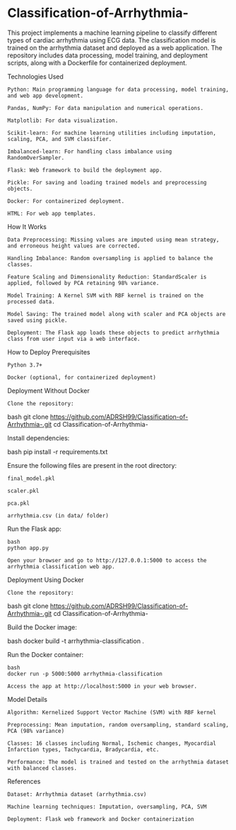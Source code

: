 # Classification-of-Arrhythmia-

This project implements a machine learning pipeline to classify different types of cardiac arrhythmia using ECG data. The classification model is trained on the arrhythmia dataset and deployed as a web application. The repository includes data processing, model training, and deployment scripts, along with a Dockerfile for containerized deployment.

Technologies Used

    Python: Main programming language for data processing, model training, and web app development.

    Pandas, NumPy: For data manipulation and numerical operations.

    Matplotlib: For data visualization.

    Scikit-learn: For machine learning utilities including imputation, scaling, PCA, and SVM classifier.

    Imbalanced-learn: For handling class imbalance using RandomOverSampler.

    Flask: Web framework to build the deployment app.

    Pickle: For saving and loading trained models and preprocessing objects.

    Docker: For containerized deployment.

    HTML: For web app templates.

How It Works

    Data Preprocessing: Missing values are imputed using mean strategy, and erroneous height values are corrected.

    Handling Imbalance: Random oversampling is applied to balance the classes.

    Feature Scaling and Dimensionality Reduction: StandardScaler is applied, followed by PCA retaining 98% variance.

    Model Training: A Kernel SVM with RBF kernel is trained on the processed data.

    Model Saving: The trained model along with scaler and PCA objects are saved using pickle.

    Deployment: The Flask app loads these objects to predict arrhythmia class from user input via a web interface.

How to Deploy
Prerequisites

    Python 3.7+

    Docker (optional, for containerized deployment)

Deployment Without Docker

    Clone the repository:

bash
git clone https://github.com/ADRSH99/Classification-of-Arrhythmia-.git
cd Classification-of-Arrhythmia-

Install dependencies:

bash
pip install -r requirements.txt

Ensure the following files are present in the root directory:

    final_model.pkl

    scaler.pkl

    pca.pkl

    arrhythmia.csv (in data/ folder)

Run the Flask app:

    bash
    python app.py

    Open your browser and go to http://127.0.0.1:5000 to access the arrhythmia classification web app.

Deployment Using Docker

    Clone the repository:

bash
git clone https://github.com/ADRSH99/Classification-of-Arrhythmia-.git
cd Classification-of-Arrhythmia-

Build the Docker image:

bash
docker build -t arrhythmia-classification .

Run the Docker container:

    bash
    docker run -p 5000:5000 arrhythmia-classification

    Access the app at http://localhost:5000 in your web browser.

Model Details

    Algorithm: Kernelized Support Vector Machine (SVM) with RBF kernel

    Preprocessing: Mean imputation, random oversampling, standard scaling, PCA (98% variance)

    Classes: 16 classes including Normal, Ischemic changes, Myocardial Infarction types, Tachycardia, Bradycardia, etc.

    Performance: The model is trained and tested on the arrhythmia dataset with balanced classes.

References

    Dataset: Arrhythmia dataset (arrhythmia.csv)

    Machine learning techniques: Imputation, oversampling, PCA, SVM

    Deployment: Flask web framework and Docker containerization
